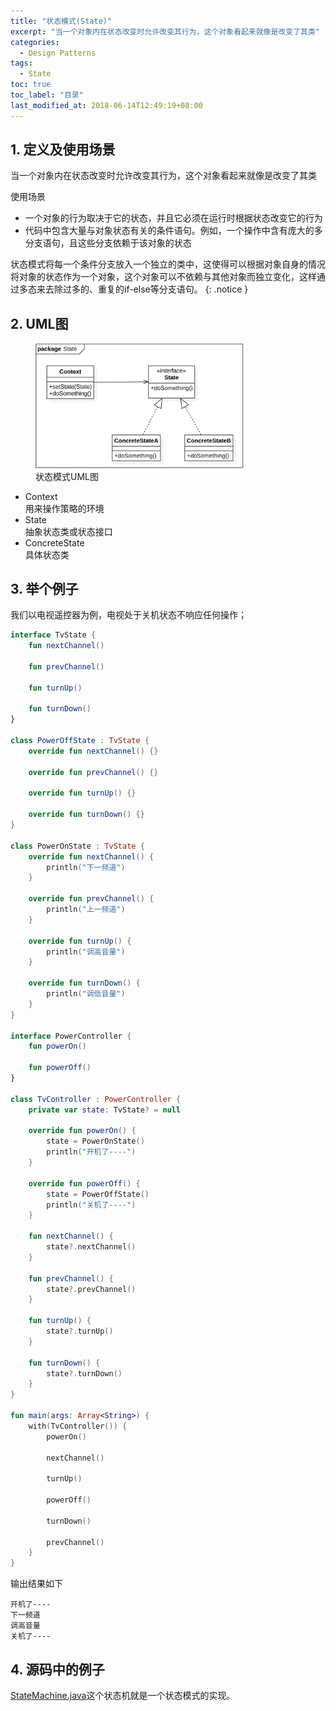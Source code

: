 ```yaml
---
title: "状态模式(State)"
excerpt: "当一个对象内在状态改变时允许改变其行为，这个对象看起来就像是改变了其类"
categories:
  - Design Patterns
tags:
  - State
toc: true
toc_label: "目录"
last_modified_at: 2018-06-14T12:49:19+08:00
---
```


## 1. 定义及使用场景
当一个对象内在状态改变时允许改变其行为，这个对象看起来就像是改变了其类

使用场景  
- 一个对象的行为取决于它的状态，并且它必须在运行时根据状态改变它的行为
- 代码中包含大量与对象状态有关的条件语句。例如，一个操作中含有庞大的多分支语句，且这些分支依赖于该对象的状态

状态模式将每一个条件分支放入一个独立的类中，这使得可以根据对象自身的情况将对象的状态作为一个对象，这个对象可以不依赖与其他对象而独立变化，这样通过多态来去除过多的、重复的if-else等分支语句。
{: .notice }

## 2. UML图

<figure style="width: 66%" class="align-center">
    <img src="/assets/images/design-pattern/state.png">
    <figcaption>状态模式UML图</figcaption>
</figure>

- Context  
  用来操作策略的环境
- State  
  抽象状态类或状态接口
- ConcreteState  
  具体状态类

## 3. 举个例子
我们以电视遥控器为例，电视处于关机状态不响应任何操作；

```kotlin
interface TvState {
    fun nextChannel()

    fun prevChannel()

    fun turnUp()

    fun turnDown()
}

class PowerOffState : TvState {
    override fun nextChannel() {}

    override fun prevChannel() {}

    override fun turnUp() {}

    override fun turnDown() {}
}

class PowerOnState : TvState {
    override fun nextChannel() {
        println("下一频道")
    }

    override fun prevChannel() {
        println("上一频道")
    }

    override fun turnUp() {
        println("调高音量")
    }

    override fun turnDown() {
        println("调低音量")
    }
}

interface PowerController {
    fun powerOn()

    fun powerOff()
}

class TvController : PowerController {
    private var state: TvState? = null

    override fun powerOn() {
        state = PowerOnState()
        println("开机了----")
    }

    override fun powerOff() {
        state = PowerOffState()
        println("关机了----")
    }

    fun nextChannel() {
        state?.nextChannel()
    }

    fun prevChannel() {
        state?.prevChannel()
    }

    fun turnUp() {
        state?.turnUp()
    }

    fun turnDown() {
        state?.turnDown()
    }
}

fun main(args: Array<String>) {
    with(TvController()) {
        powerOn()

        nextChannel()

        turnUp()

        powerOff()

        turnDown()

        prevChannel()
    }
}
```

输出结果如下
```text
开机了----
下一频道
调高音量
关机了----
```

## 4. 源码中的例子

[StateMachine.java](http://androidxref.com/7.1.1_r6/xref/frameworks/base/core/java/com/android/internal/util/StateMachine.java)这个状态机就是一个状态模式的实现。